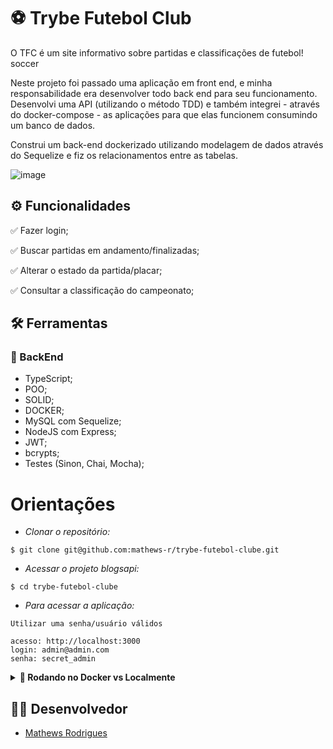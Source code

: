 
# :soccer: Trybe Futebol Club

O TFC é um site informativo sobre partidas e classificações de futebol! soccer

Neste projeto foi passado uma aplicação em front end, e minha responsabilidade era desenvolver todo back end para seu funcionamento.
Desenvolvi uma API (utilizando o método TDD) e também integrei - através do docker-compose - as aplicações para que elas funcionem consumindo um banco de dados.

Construi um back-end dockerizado utilizando modelagem de dados através do Sequelize e fiz os relacionamentos entre as tabelas.

![image](https://user-images.githubusercontent.com/83560101/205159385-2ec0d63e-d131-470b-8a1f-9d316d9bf7cd.png)


## ⚙️ Funcionalidades

✅ Fazer login;

✅ Buscar partidas em andamento/finalizadas;

✅ Alterar o estado da partida/placar;

✅ Consultar a classificação do campeonato;

## :hammer_and_wrench: Ferramentas 
### 🍮 BackEnd
- TypeScript;
- POO;
- SOLID;
- DOCKER;
- MySQL com Sequelize;
- NodeJS com Express;
- JWT;
- bcrypts;
- Testes (Sinon, Chai, Mocha);

# Orientações

- *Clonar o repositório:*

```
$ git clone git@github.com:mathews-r/trybe-futebol-clube.git
```

- *Acessar o projeto blogsapi:*

```
$ cd trybe-futebol-clube
```


- *Para acessar a aplicação:*
```
Utilizar uma senha/usuário válidos

acesso: http://localhost:3000
login: admin@admin.com
senha: secret_admin
```

<details>
  <summary><strong>🐋 Rodando no Docker vs Localmente</strong></summary><br />
  
  ## Com Docker

  > Rode o serviço `node` com o comando `docker-compose up -d`.
  - Esse serviço irá inicializar um container chamado `trybers_and_dragons`.
  - A partir daqui você pode rodar o container `trybers_and_dragons` via CLI ou abri-lo no VS Code.

  > Use o comando `docker exec -it trybers_and_dragons bash`.

  > Instale as dependências com `npm install`
  
  ⚠ Atenção ⚠ Caso opte por utilizar o Docker, **TODOS** os comandos disponíveis no `package.json` (npm start, npm test, npm run dev, ...) devem ser executados **DENTRO** do container, ou seja, no terminal que aparece após a execução do comando `docker exec` citado acima. 

<img src="images/remote-container.png" width="800px" >  

---
  
  ## Sem Docker
  
  > Instale as dependências com `npm install`
 
  - Para rodar o projeto desta forma, obrigatoriamente você deve ter o `node` instalado em seu computador.

  <br/>
</details>

## 👨‍💻 Desenvolvedor

- [Mathews Rodrigues](https://www.linkedin.com/in/mathewsrodrigues/)
